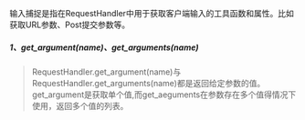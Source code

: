 输入捕捉是指在RequestHandler中用于获取客户端输入的工具函数和属性。比如获取URL参数、Post提交参数等。

##### 1、get\_argument\(name\)、get\_arguments\(name\)

> RequestHandler.get_argument(name)与RequestHandler.get_arguments(name)都是返回给定参数的值。get_argument是获取单个值,而get_aeguments在参数存在多个值得情况下使用，返回多个值的列表。


